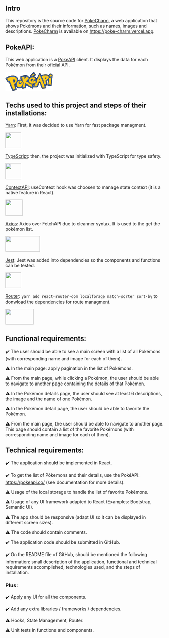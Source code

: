 ## Intro
This repository is the source code for [PokeCharm](https://poke-charm.vercel.app), a web application that shows Pokémons and their information, such as names, images and descriptions. [PokeCharm](https://poke-charm.vercel.app) is available on https://poke-charm.vercel.app.


## PokeAPI:
This web application is a [PokeAPI](https://pokeapi.co/) client. It displays the data for each Pokémon from their oficial API.

<img src="https://raw.githubusercontent.com/PokeAPI/media/master/logo/pokeapi_256.png" width="30%" height="30%" />

## Techs used to this project and steps of their installations:
[Yarn](https://yarnpkg.com/): First, it was decided to use Yarn for fast package managment.

<img src="https://seeklogo.com/images/Y/yarn-logo-F5E7A65FA2-seeklogo.com.png" width="50px" height="50px" />

[TypeScript](https://www.typescriptlang.org/): then, the project was initialized with TypeScript for type safety.

<img src="https://upload.wikimedia.org/wikipedia/commons/thumb/4/4c/Typescript_logo_2020.svg/1200px-Typescript_logo_2020.svg.png" width="50px" height="50px" />

[ContextAPI](https://reactjs.org/docs/context.html): useContext hook was choosen to manage state context (it is a native feature in React). 

<img src="https://upload.wikimedia.org/wikipedia/commons/thumb/a/a7/React-icon.svg/2300px-React-icon.svg.png" width="55px" height="50px" />

[Axios](https://axios-http.com/ptbr/docs/intro): Axios over FetchAPI due to cleanner syntax. It is used to the get the pokémon list.

<img src="https://user-images.githubusercontent.com/8939680/57233884-20344080-6fe5-11e9-8df3-0df1282e1574.png" width="110px" height="50px" />

[Jest](https://jestjs.io/): Jest was added into dependencies so the components and functions can be tested. 

<img src="https://cdn.freebiesupply.com/logos/large/2x/jest-logo-png-transparent.png" width="50px" height="50px" />

[Router](https://reactrouter.com/en/main): ```yarn add react-router-dom localforage match-sorter sort-by``` to donwload the dependencies for route managment.

<img src="https://static-00.iconduck.com/assets.00/react-router-icon-512x279-zswz065s.png" width="90px" height="50px" />



## Functional requirements:
✔️ The user should be able to see a main screen with a list of all Pokémons (with 
corresponding name and image for each of them).

⚠️ In the main page: apply pagination in the list of Pokémons.

⚠️ From the main page, while clicking a Pokémon, the user should be able to navigate to 
another page containing the details of that Pokémon.

⚠️ In the Pokémon details page, the user should see at least 6 descriptions, the image and 
the name of one Pokémon.

⚠️ In the Pokémon detail page, the user should be able to favorite the Pokémon.

⚠️ From the main page, the user should be able to navigate to another page. This page 
should contain a list of the favorite Pokémons (with corresponding name and image for each 
of them).

## Technical requirements:
✔️ The application should be implemented in React.

✔️ To get the list of Pókemons and their details, use the PokéAPI: https://pokeapi.co/ (see 
documentation for more details).

⚠️ Usage of the local storage to handle the list of favorite Pokémons.

⚠️ Usage of any UI framework adapted to React (Examples: Bootstrap, Semantic UI).

⚠️ The app should be responsive (adapt UI so it can be displayed in different screen sizes).

⚠️ The code should contain comments.

✔️ The application code should be submitted in GitHub.

✔️ On the README file of GitHub, should be mentioned the following information: small 
description of the application, functional and technical requirements accomplished, 
technologies used, and the steps of installation.

### Plus:
✔️ Apply any UI for all the components.

✔️ Add any extra libraries / frameworks / dependencies.

⚠️ Hooks, State Management, Router.

⚠️ Unit tests in functions and components.